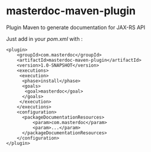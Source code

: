 masterdoc-maven-plugin
======================

Plugin Maven to generate documentation for JAX-RS API


Just add in your <i>pom.xml</i> with : 
```
<plugin>
    <groupId>com.masterdoc</groupId>
    <artifactId>masterdoc-maven-plugin</artifactId>
    <version>1.0-SNAPSHOT</version>
    <executions>
     <execution>
      <phase>install</phase>
      <goals>
       <goal>masterdoc</goal>
      </goals>
     </execution>
    </executions>
    <configuration>
      <packageDocumentationResources>
          <param>com.masterdoc</param>
          <param>...</param>
      </packageDocumentationResources>
    </configuration>
</plugin>
